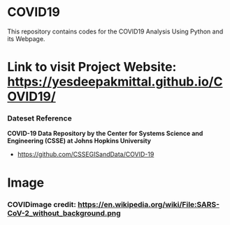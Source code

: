# COVID19
This repository contains codes for the COVID19 Analysis Using Python and its Webpage. 

# Link to visit Project Website: https://yesdeepakmittal.github.io/COVID19/

### Dateset Reference
**COVID-19 Data Repository by the Center for Systems Science and Engineering (CSSE) at Johns Hopkins University**
* https://github.com/CSSEGISandData/COVID-19

# Image
### COVIDimage credit: https://en.wikipedia.org/wiki/File:SARS-CoV-2_without_background.png

